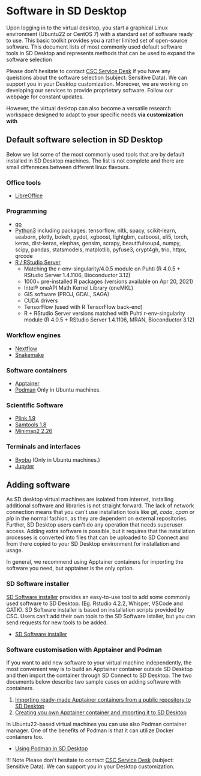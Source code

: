# Software in SD Desktop

Upon logging in to the virtual desktop, you start a graphical Linux environment (Ubuntu22 or CentOS 7) with a standard set of software ready to use. This basic toolkit provides you a rather limited set of open-source software. This document lists of most commonly used default software tools in SD Desktop and represents methods that can be used to expand the software selection

Please don't hesitate to contact [CSC Service Desk](../../support/contact.md) if you have any queistions about the software selection (subject: Sensitive Data). We can support you in your Desktop customization. Moreover, we are working on developing our services to provide proprietary software. Follow our webpage for constant updates. 

However, the virtual desktop can also become a versatile research workspace designed to adapt to your specific needs **via customization with**


## Default software selection in SD Desktop

Below we list some of the most commonly used tools that are by default installed in SD Desktop machines.
The list is not complete and there are small diffenreces between different linux flavours.

### Office tools
   - [LibreOffice](https://en.wikipedia.org/wiki/LibreOffice)

### Programming
  - [go](https://go.dev/)
  - [Python3](./tutorials/sd-pythonlibs.md) including packages: tensorflow, nltk, spacy, scikit-learn, seaborn, plotly, bokeh, pydot, xgboost, lightgbm, catboost, eli5, torch, keras, dist-keras, elephas, gensim, scrapy, beautifulsoup4, numpy, scipy, pandas, statsmodels, matplotlib, pyfuse3, crypt4gh, trio, httpx, qrcode
  - [R / RStudio Server](./sd-desktop-access.md#accessing-rstudio)
     - Matching the r-env-singularity/4.0.5 module on Puhti (R 4.0.5 + RStudio Server 1.4.1106, Bioconductor 3.12)
     - 1000+ pre-installed R packages (versions available on Apr 20, 2021)
     - Intel® oneAPI Math Kernel Library (oneMKL)
     - GIS software (PROJ, GDAL, SAGA)
     - CUDA drivers
     - TensorFlow (used with R TensorFlow back-end)
     - R + RStudio Server versions matched with Puhti r-env-singularity module (R 4.0.5 + RStudio Server 1.4.1106, MRAN, Bioconductor 3.12)  

### Workflow engines
   - [Nextflow](https://www.nextflow.io/)
   - [Snakemake](https://snakemake.readthedocs.io/en/stable/)

### Software containers
   - [Apptainer](https://apptainer.org/)
   - [Podman](https://podman.io/) Only in Ubuntu machines.
   
### Scientific Software
   - [Plink 1.9](https://www.cog-genomics.org/plink/)
   - [Samtools 1.8](http://www.htslib.org/)
   - [Minimap2 2.26](https://github.com/lh3/minimap2)

### Terminals and interfaces
   - [Byobu](https://www.byobu.org/) (Only in Ubuntu machines.)
   - [Jupyter](https://jupyter.org/)


## Adding software

As SD desktop virtual machines are isolated from internet, installing additional software and libraries is not straight forward. The lack of network connection means that you can't use installation tools like _git_, _coda_, _cpan_ or _pip_ in the normal fashion, as they are dependent on external repositories. Further, SD Desktop users can't do any operation that needs superuser access. Adding extra software is possible, but it requires that the installation processes is converted into files that can be uploaded to SD Connect and from there copied to your SD Desktop environment for installation and usage.

In general, we recommend using Apptainer containers for importing the software you need, but apptainer is the only option.

### SD Software installer

[SD Software installer](./tutorials/sd-software-installer.md) provides an easy-to-use tool to add some commonly used software to SD Desktop. (Eg. Rstudio 4.2.2, Whisper, VSCode and GATK). SD Software installer is based on installation scripts provided by CSC. Users can't add their own tools to the SD Software istaller, but you can send requests for new tools to be added. 
   - [SD Software installer](./tutorials/sd-software-installer.md)
 
   
### Software customisation with Apptainer and Podman

If you want to add new software to your virtual machine independently, the most convenient way is to build an Apptainer container outside SD Desktop and then import the container through SD Connect to SD Desktop. The two documents below describe two sample cases on adding software with containers.

   1. [Importing ready-made Apptainer containers from a public repository to SD Desktop](./sd-desktop-singularity.md)
   2. [Creating you own Apptainer container and importing it to SD Desktop](./creating_containers.md)

In Ubuntu22-based virtual machines you can use also Podman container manager. One of the benefits of Podman is that it can utilize Docker containers too.

*   [Using Podman in SD Desktop](./tutorials/podman-in-sd-desktop.md)


!!! Note
    Please don't hesitate to contact [CSC Service Desk](../../support/contact.md) (subject: Sensitive Data). We can support you in your Desktop customization. 
